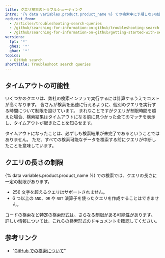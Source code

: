 ```yaml
---
title: クエリ検索のトラブルシューティング
intro: '{% data variables.product.product_name %} での検索中に予期しない結果が起きた場合、よくある問題および制限を確認することでトラブルシューティングできます。'
redirect_from:
  - /articles/troubleshooting-search-queries
  - /github/searching-for-information-on-github/troubleshooting-search-queries
  - /github/searching-for-information-on-github/getting-started-with-searching-on-github/troubleshooting-search-queries
versions:
  fpt: '*'
  ghes: '*'
  ghae: '*'
topics:
  - GitHub search
shortTitle: Troubleshoot search queries
---
```


## タイムアウトの可能性

いくつかのクエリは、弊社の検索インフラで実行するには計算するうえでコストが高くなります。 皆さんが検索を迅速に行えるように、個別のクエリを実行する時間について制限を設けています。 まれなことですがクエリが制限時間を超えた場合、検索結果はタイムアウトになる前に見つかった全てのマッチを表示し、タイムアウトが起きたことを知らせます。

タイムアウトになったことは、必ずしも検索結果が未完了であるということではありません。 ただ、すべての検索可能なデータを検索する前にクエリが中断したことを意味しています。

## クエリの長さの制限

{% data variables.product.product_name %} での検索では、クエリの長さに一定の制限があります。

* 256 文字を超えるクエリはサポートされません。
* 6 つ以上の `AND`、`OR` や `NOT` 演算子を使ったクエリを作成することはできません。

コードの検索など特定の検索形式は、さらなる制限がある可能性があります。 詳しい情報については、これらの検索形式のドキュメントを確認してください。

## 参考リンク

- "[GitHub での検索について](/search-github/getting-started-with-searching-on-github/about-searching-on-github)"
